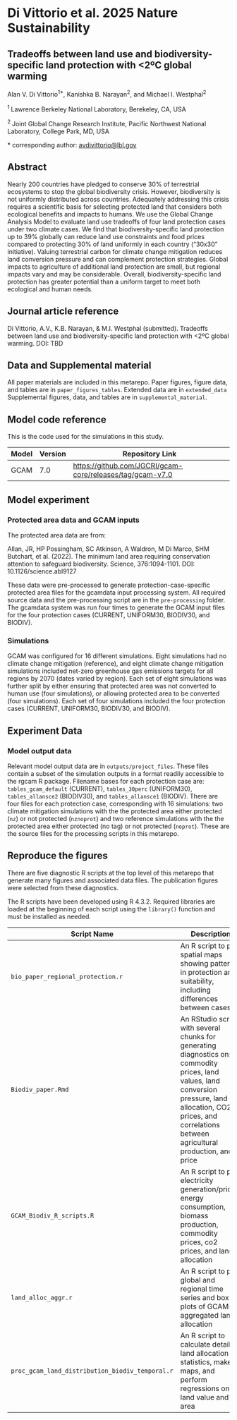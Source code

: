 # Di Vittorio et al. 2025 Nature Sustainability

## Tradeoffs between land use and biodiversity-specific land protection with <2ºC global warming

Alan V. Di Vittorio<sup>1\*</sup>, Kanishka B. Narayan<sup>2</sup>,  and Michael I. Westphal<sup>2</sup>

<sup>1 </sup> Lawrence Berkeley National Laboratory, Berekeley, CA, USA

<sup>2 </sup> Joint Global Change Research Institute, Pacific Northwest National Laboratory, College Park, MD, USA

\* corresponding author:  avdivittorio@lbl.gov

## Abstract
Nearly 200 countries have pledged to conserve 30% of terrestrial ecosystems to stop the global biodiversity crisis. However, biodiversity is not uniformly distributed across countries. Adequately addressing this crisis requires a scientific basis for selecting protected land that considers both ecological benefits and impacts to humans. We use the Global Change Analysis Model to evaluate land use tradeoffs of four land protection cases under two climate cases. We find that biodiversity-specific land protection up to 39% globally can reduce land use constraints and food prices compared to protecting 30% of land uniformly in each country (“30x30” initiative). Valuing terrestrial carbon for climate change mitigation reduces land conversion pressure and can complement protection strategies. Global impacts to agriculture of additional land protection are small, but regional impacts vary and may be considerable. Overall, biodiversity-specific land protection has greater potential than a uniform target to meet both ecological and human needs.

## Journal article reference
Di Vittorio, A.V., K.B. Narayan, & M.I. Westphal (submitted). Tradeoffs between land use and biodiversity-specific land protection with <2ºC global warming. DOI: TBD

## Data and Supplemental material
All paper materials are included in this metarepo. Paper figures, figure data, and tables are in `paper_figures_tables`. Extended data are in `extended_data` Supplemental figures, data, and tables are in `supplemental_material`.

## Model code reference
This is the code used for the simulations in this study.

| Model | Version | Repository Link |
|-------|---------|-----------------|
| GCAM	| 7.0	| https://github.com/JGCRI/gcam-core/releases/tag/gcam-v7.0 |

## Model experiment

### Protected area data and GCAM inputs

The protected area data are from:

Allan, JR, HP Possingham, SC Atkinson, A Waldron, M Di Marco, SHM Butchart, et al. (2022). The minimum land area requiring conservation attention to safeguard biodiversity. Science, 376:1094-1101. DOI: 10.1126/science.abl9127

These data were pre-processed to generate protection-case-specific protected area files for the gcamdata input processing system. All required source data and the pre-processing script are in the `pre-processing` folder. The gcamdata system was run four times to generate the GCAM input files for the four protection cases (CURRENT, UNIFORM30, BIODIV30, and BIODIV).

### Simulations

GCAM was configured for 16 different simulations. Eight simulations had no climate change mitigation (reference), and eight climate change mitigation simulations included net-zero greenhouse gas emissions targets for all regions by 2070 (dates varied by region). Each set of eight simulations was further split by either ensuring that protected area was not converted to human use (four simulations), or allowing protected area to be converted (four simulations). Each set of four simulations included the four protection cases (CURRENT, UNIFORM30, BIODIV30, and BIODIV).

## Experiment Data

### Model output data
Relevant model output data are in `outputs/project_files`. These files contain a subset of the simulation outputs in a format readily accessible to the rgcam R package. Filename bases for each protection case are: `tables_gcam_default` (CURRENT), `tables_30perc` (UNIFORM30), `tables_allansce2` (BIODIV30), and `tables_allansce1` (BIODIV). There are four files for each protection case, corresponding with 16 simulations: two climate mitigation simulations with the the protected area either protected (`nz`) or not protected (`nznoprot`) and two reference simulations with the the protected area either protected (no tag) or not protected (`noprot`). These are the source files for the processing scripts in this metarepo.

## Reproduce the figures
There are five diagnostic R scripts at the top level of this metarepo that generate many figures and associated data files. The publication figures were selected from these diagnostics.

The R scripts have been developed using R 4.3.2. Required libraries are loaded at the beginning of each script using the `library()` function and must be installed as needed.

| Script Name | Description | How to Run |
| --- | --- | --- |
| `bio_paper_regional_protection.r` | An R script to plot spatial maps showing patterns in protection and suitability, including differences between cases | Open with R and execute the code. Outputs are written to `outputs/gcam_land_distribution`, and this can be changed in the script |
| `Biodiv_paper.Rmd` | An RStudio script with several chunks for generating diagnostics on: commodity prices, land values, land conversion pressure, land allocation, CO2 prices, and correlations between agricultural production, and price | Open with RStudio or R and execute the code. Outputs are written to `outputs/images` and `outputs/csv` |
| `GCAM_Biodiv_R_scripts.R` | An R script to plot electricity generation/prices, energy consumption, biomass production, commodity prices, co2 prices, and land allocation | Open with R and execute the code. Outputs are written by default to `outputs/figures_westphal`, and this can be changed in the script |
| `land_alloc_aggr.r` | An R script to plot global and regional time series and box plots of GCAM aggregated land allocation | Open with R and execute the code. Outputs are written by default to `outputs/land_allocation`, and this can be changed in the script |
| `proc_gcam_land_distribution_biodiv_temporal.r` | An R script to calculate detailed land allocation statistics, make maps, and perform regressions on land value and area | Open with R and execute the code. Outputs are written by default to `outputs/gcam_land_distribution`, and this can be changed in the script |

